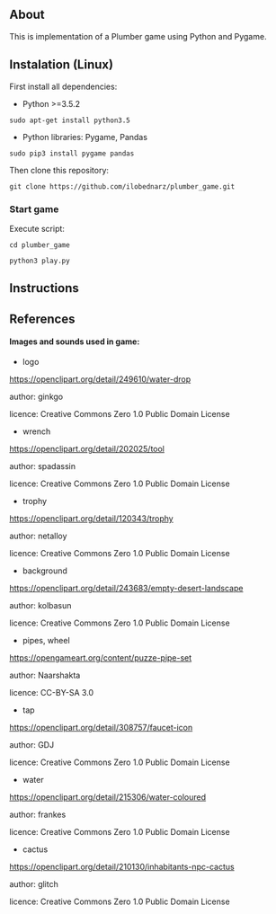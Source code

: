 ## About
This is implementation of a Plumber game using Python and Pygame.

## Instalation (Linux)
First install all dependencies:

* Python >=3.5.2

```sudo apt-get install python3.5```

* Python libraries: Pygame, Pandas

```sudo pip3 install pygame pandas```


Then clone this repository:

```git clone https://github.com/ilobednarz/plumber_game.git```


### Start game

Execute script:

```cd plumber_game```

```python3 play.py```


## Instructions




## References

#### Images and sounds used in game:

* logo

https://openclipart.org/detail/249610/water-drop

author: ginkgo

licence: Creative Commons Zero 1.0 Public Domain License

* wrench

https://openclipart.org/detail/202025/tool

author: spadassin

licence: Creative Commons Zero 1.0 Public Domain License

* trophy

https://openclipart.org/detail/120343/trophy

author: netalloy

licence: Creative Commons Zero 1.0 Public Domain License

* background

https://openclipart.org/detail/243683/empty-desert-landscape

author: kolbasun

licence: Creative Commons Zero 1.0 Public Domain License

* pipes, wheel

https://opengameart.org/content/puzze-pipe-set

author: Naarshakta

licence: CC-BY-SA 3.0

* tap

https://openclipart.org/detail/308757/faucet-icon

author: GDJ

licence: Creative Commons Zero 1.0 Public Domain License

* water

https://openclipart.org/detail/215306/water-coloured

author: frankes

licence: Creative Commons Zero 1.0 Public Domain License


* cactus

https://openclipart.org/detail/210130/inhabitants-npc-cactus

author: glitch

licence: Creative Commons Zero 1.0 Public Domain License
